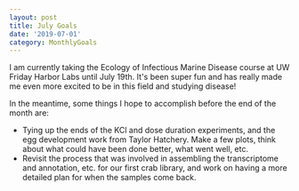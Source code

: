 ```yaml
---
layout: post
title: July Goals
date: '2019-07-01'
category: MonthlyGoals
---
```


I am currently taking the Ecology of Infectious Marine Disease course at UW Friday Harbor Labs until July 19th. It's been super fun and has really made me even more excited to be in this field and studying disease!  

In the meantime, some things I hope to accomplish before the end of the month are:     
- Tying up the ends of the KCl and dose duration experiments, and the egg development work from Taylor Hatchery. Make a few plots, think about what could have been done better, what went well, etc.
- Revisit the process that was involved in assembling the transcriptome and annotation, etc. for our first crab library, and  work on having a more detailed plan for when the samples come back.

